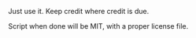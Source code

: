 Just use it.  Keep credit where credit is due.

Script when done will be MIT, with a proper license file.
